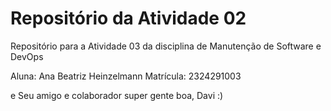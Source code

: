 # Repositório da Atividade 02
Repositório para a Atividade 03 da disciplina de Manutenção de Software e DevOps

Aluna: Ana Beatriz Heinzelmann
Matrícula: 2324291003

e Seu amigo e colaborador super gente boa, Davi :)
